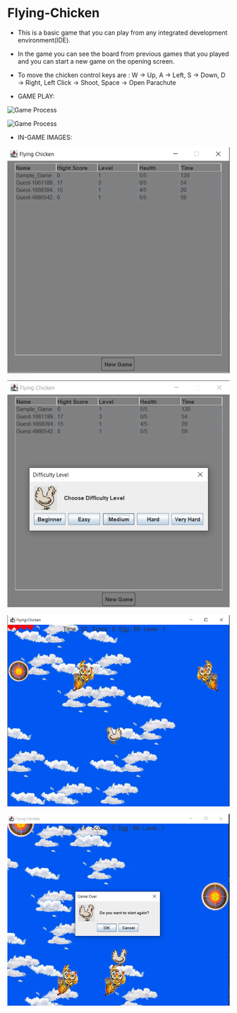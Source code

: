 # Flying-Chicken

* This is a basic game that you can play from any integrated development environment(IDE).
* In the game you can see the board from previous games that you played and you can start a new game on the opening screen.
* To move the chicken control keys are : W -> Up, A -> Left, S -> Down, D -> Right, Left Click -> Shoot, Space -> Open Parachute

* GAME PLAY:

![Game Process](https://github.com/coredumpz/Flying-Chicken/blob/main/Gif1/1vid.gif)

![Game Process](https://github.com/coredumpz/Flying-Chicken/blob/main/Gif2/2vid.gif)

* IN-GAME IMAGES:

![Game Process](https://github.com/coredumpz/Flying-Chicken/blob/main/Gif2/1.png)

![Game Process](https://github.com/coredumpz/Flying-Chicken/blob/main/Gif2/2.png)

![Game Process](https://github.com/coredumpz/Flying-Chicken/blob/main/Gif2/3.png)

![Game Process](https://github.com/coredumpz/Flying-Chicken/blob/main/Gif2/4.png)
